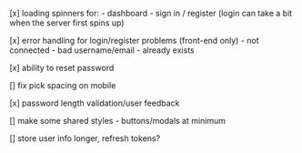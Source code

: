 [x] loading spinners for:
    - dashboard
    - sign in / register (login can take a bit when the server first spins up)

[x] error handling for login/register problems (front-end only)
    - not connected
    - bad username/email
    - already exists

[x] ability to reset password

[] fix pick spacing on mobile

[x] password length validation/user feedback

[] make some shared styles
    - buttons/modals at minimum

[] store user info longer, refresh tokens?